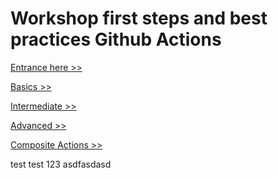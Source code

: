 # Workshop first steps and best practices Github Actions

[Entrance here >>](./0_basics_cicd.md)

[Basics >>](./1_basic_github_actions.md)

[Intermediate >>](./2_intermediate_github_actions.md)

[Advanced >>](./3_advanced_github_actions.md)

[Composite Actions >>](./4_composite_actions.md)

test test 123
asdfasdasd